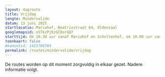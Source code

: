 ```yaml
---
layout: dagroute
title: Vrijdag
lengte: Mindervalide
datum: 13 juni 2025
startlocatie: Mariahof, Beatrixstraat 64, Oldenzaal
googlemapsid: nSTkzPjKzGCDorGQ7
starttijd: Om 18.30 uur vanaf Mariahof en Scholtenhof, om 19.00 uur vanaf de Molenkamp
toonkaart: false
#komootid: 1415768764
permalink: /routes/mindervalide/vrijdag
---
```


De routes worden op dit moment zorgvuldig in elkaar gezet. Nadere informatie volgt.  